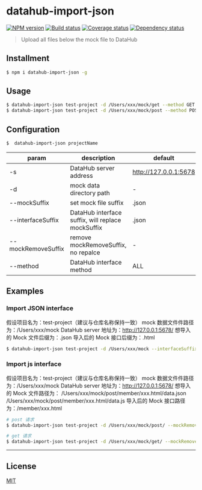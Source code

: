 # datahub-import-json

[![NPM version][npm-image]][npm-url]
[![Build status][travis-image]][travis-url]
[![Coverage status][codecov-image]][codecov-url]
[![Dependency status][daviddm-image]][daviddm-url]

> Upload all files below the mock file to DataHub

## Installment

```bash
$ npm i datahub-import-json -g
```

## Usage

```bash
$ datahub-import-json test-project -d /Users/xxx/mock/get --method GET
$ datahub-import-json test-project -d /Users/xxx/mock/post --method POST
```

## Configuration

```bash
$  datahub-import-json projectName
```

| param | description | default |
| -- | -- | -- |
| -s | DataHub server address | http://127.0.0.1:5678 |
| -d | mock data directory path | - |
| --mockSuffix | set mock file suffix | .json |
| --interfaceSuffix | DataHub interface suffix, will replace mockSuffix  | .json |
| --mockRemoveSuffix | remove mockRemoveSuffix, no repalce | - |
| --method | DataHub interface method | ALL |

## Examples

### Import JSON interface

假设项目名为：test-project（建议与仓库名称保持一致）
mock 数据文件件路径为：/Users/xxx/mock
DataHub server 地址为：http://127.0.0.1:5678/
想导入的 Mock 文件后缀为：.json
导入后的 Mock 接口后缀为：.html

```bash
$ datahub-import-json test-project -d /Users/xxx/mock --interfaceSuffix .html -s http://127.0.0.1:5678
```

### Import js interface

假设项目名为：test-project（建议与仓库名称保持一致）
mock 数据文件件路径为：/Users/xxx/mock
DataHub server 地址为：http://127.0.0.1:5678/
想导入的 Mock 文件路径为：
/Users/xxx/mock/post/member/xxx.html/data.json
/Users/xxx/mock/post/member/xxx.html/data.js
导入后的 Mock 接口路径为：/member/xxx.html

```bash
# post 请求
$ datahub-import-json test-project -d /Users/xxx/mock/post/ --mockRemoveSuffix /data.json --method POST -s http://127.0.0.1:5678

# get 请求
$ datahub-import-json test-project -d /Users/xxx/mock/get/ --mockRemoveSuffix /data.json --method GET -s http://127.0.0.1:5678
```

---

## License

[MIT](http://opensource.org/licenses/MIT)

[npm-image]: https://img.shields.io/npm/v/datahub-import-json.svg?style=flat-square&logo=npm
[npm-url]: https://npmjs.org/package/datahub-import-json
[travis-image]: https://img.shields.io/travis/zivyangll/datahub-import-json/master.svg?style=flat-square&logo=travis
[travis-url]: https://travis-ci.org/zivyangll/datahub-import-json
[codecov-image]: https://img.shields.io/codecov/c/github/zivyangll/datahub-import-json/master.svg?style=flat-square&logo=javascript
[codecov-url]: https://codecov.io/gh/zivyangll/datahub-import-json
[daviddm-image]: https://img.shields.io/david/zivyangll/datahub-import-json.svg?style=flat-square
[daviddm-url]: https://david-dm.org/zivyangll/datahub-import-json
